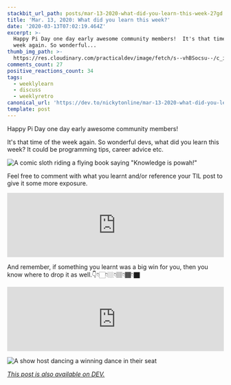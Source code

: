 ```yaml
---
stackbit_url_path: posts/mar-13-2020-what-did-you-learn-this-week-27gd
title: 'Mar. 13, 2020: What did you learn this week?'
date: '2020-03-13T07:02:19.464Z'
excerpt: >-
  Happy Pi Day one day early awesome community members!  It's that time of the
  week again. So wonderful...
thumb_img_path: >-
  https://res.cloudinary.com/practicaldev/image/fetch/s--vhBSocsu--/c_imagga_scale,f_auto,fl_progressive,h_420,q_auto,w_1000/https://dev-to-uploads.s3.amazonaws.com/i/psrskz16qcd14r92aibd.jpeg
comments_count: 27
positive_reactions_count: 34
tags:
  - weeklylearn
  - discuss
  - weeklyretro
canonical_url: 'https://dev.to/nickytonline/mar-13-2020-what-did-you-learn-this-week-27gd'
template: post
---
```

Happy Pi Day one day early awesome community members!

It's that time of the week again. So wonderful devs, what did you learn this week? It could be programming tips, career advice etc.

![A comic sloth riding a flying book saying "Knowledge is powah!"](https://media.giphy.com/media/XZasQbAd9RGzy2rGhZ/giphy.gif)

Feel free to comment with what you learnt and/or reference your TIL post to give it some more exposure.


<iframe class="liquidTag" src="https://dev.to/embed/tag?args=todayilearned" style="border: 0; width: 100%;"></iframe>


And remember, if something you learnt was a big win for you, then you know where to drop it as well.👇👇🏻👇🏼👇🏽👇🏾👇🏿


<iframe class="liquidTag" src="https://dev.to/embed/link?args=https%3A%2F%2Fdev.to%2Fjess%2Fwhat-was-your-win-this-week-2j5b" style="border: 0; width: 100%;"></iframe>


![A show host dancing a winning dance in their seat](https://media.giphy.com/media/l3q2Z6S6n38zjPswo/giphy.gif)

*[This post is also available on DEV.](https://dev.to/nickytonline/mar-13-2020-what-did-you-learn-this-week-27gd)*


<script>
const parent = document.getElementsByTagName('head')[0];
const script = document.createElement('script');
script.type = 'text/javascript';
script.src = 'https://cdnjs.cloudflare.com/ajax/libs/iframe-resizer/4.1.1/iframeResizer.min.js';
script.charset = 'utf-8';
script.onload = function() {
    window.iFrameResize({}, '.liquidTag');
};
parent.appendChild(script);
</script>    
